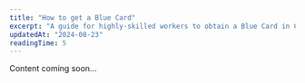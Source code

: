 ```yaml
---
title: "How to get a Blue Card"
excerpt: "A guide for highly-skilled workers to obtain a Blue Card in Czechia."
updatedAt: "2024-08-23"
readingTime: 5
---
```


Content coming soon...
